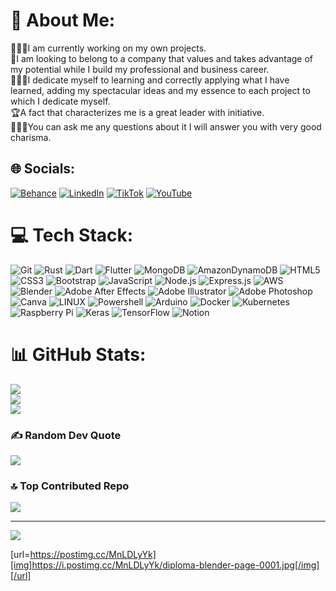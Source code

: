 # 💫 About Me:
👨🏻‍💻I am currently working on my own projects.<br>🔬I am looking to belong to a company that values ​​and takes advantage of my potential while I build my professional and business career.<br>🏋🏻‍♂️I dedicate myself to learning and correctly applying what I have learned, adding my spectacular ideas and my essence to each project to which I dedicate myself.<br>🏆A fact that characterizes me is a great leader with initiative.<br>🙇🏻‍♂️You can ask me any questions about it I will answer you with very good charisma.


## 🌐 Socials:
[![Behance](https://img.shields.io/badge/Behance-1769ff?logo=behance&logoColor=white)](https://behance.net/https://www.behance.net/levymarquez1)
[![LinkedIn](https://img.shields.io/badge/LinkedIn-%230077B5.svg?logo=linkedin&logoColor=white)](https://linkedin.com/in/https://www.linkedin.com/in/yohanderson-marquez-896083248)
[![TikTok](https://img.shields.io/badge/TikTok-%23000000.svg?logo=TikTok&logoColor=white)](https://tiktok.com/@https://www.tiktok.com/@yohandersonmarquez)
[![YouTube](https://img.shields.io/badge/YouTube-%23FF0000.svg?logo=YouTube&logoColor=white)](https://youtube.com/@https://www.youtube.com/@yohandersomarquez) 

# 💻 Tech Stack:
![Git](https://img.shields.io/badge/GIT-E44C30?style=plastic&logo=git&logoColor=white)
![Rust](https://img.shields.io/badge/rust-%23000000.svg?style=plastic&logo=rust&logoColor=white)
![Dart](https://img.shields.io/badge/dart-%230175C2.svg?style=plastic&logo=dart&logoColor=white)
![Flutter](https://img.shields.io/badge/Flutter-02569B?style=plastic&logo=flutter&logoColor=white)
![MongoDB](https://img.shields.io/badge/MongoDB-%234ea94b.svg?style=plastic&logo=mongodb&logoColor=white)
![AmazonDynamoDB](https://img.shields.io/badge/Amazon%20DynamoDB-4053D6?style=plastic&logo=Amazon%20DynamoDB&logoColor=white)
![HTML5](https://img.shields.io/badge/html5-%23E34F26.svg?style=plastic&logo=html5&logoColor=white)
![CSS3](https://img.shields.io/badge/css3-%231572B6.svg?style=plastic&logo=css3&logoColor=white)
![Bootstrap](https://img.shields.io/badge/bootstrap-%23563D7C.svg?style=plastic&logo=bootstrap&logoColor=white)
![JavaScript](https://img.shields.io/badge/javascript-%23323330.svg?style=plastic&logo=javascript&logoColor=%23F7DF1E)
![Node.js](https://img.shields.io/badge/Node.js-43853D?style=plastic&logo=node.js&logoColor=white)
![Express.js](https://img.shields.io/badge/express.js-%23404d59.svg?style=plastic&logo=express&logoColor=%2361DAFB)
![AWS](https://img.shields.io/badge/AWS-%23FF9900.svg?style=plastic&logo=amazon-aws&logoColor=white)
![Blender](https://img.shields.io/badge/blender-%23F5792A.svg?style=plastic&logo=blender&logoColor=white)
![Adobe After Effects](https://img.shields.io/badge/Adobe%20After%20Effects-9999FF.svg?style=plastic&logo=Adobe%20After%20Effects&logoColor=white)
![Adobe Illustrator](https://img.shields.io/badge/adobeillustrator-%23FF9A00.svg?style=plastic&logo=adobeillustrator&logoColor=white)
![Adobe Photoshop](https://img.shields.io/badge/adobephotoshop-%2331A8FF.svg?style=plastic&logo=adobephotoshop&logoColor=white)
![Canva](https://img.shields.io/badge/Canva-%2300C4CC.svg?style=plastic&logo=Canva&logoColor=white)
![LINUX](https://img.shields.io/badge/Linux-FCC624?style=plastic&logo=linux&logoColor=black)
![Powershell](https://img.shields.io/badge/Powershell-2CA5E0?style=plastic&logoColor=white)
![Arduino](https://img.shields.io/badge/-Arduino-00979D?style=plastic&logo=Arduino&logoColor=white)
![Docker](https://img.shields.io/badge/docker-%230db7ed.svg?style=plastic&logo=docker&logoColor=white)
![Kubernetes](https://img.shields.io/badge/kubernetes-%23326ce5.svg?style=plastic&logo=kubernetes&logoColor=white)
![Raspberry Pi](https://img.shields.io/badge/-RaspberryPi-C51A4A?style=plastic&logo=Raspberry-Pi)
![Keras](https://img.shields.io/badge/Keras-%23D00000.svg?style=plastic&logo=Keras&logoColor=white)
![TensorFlow](https://img.shields.io/badge/TensorFlow-%23FF6F00.svg?style=plastic&logo=TensorFlow&logoColor=white)
![Notion](https://img.shields.io/badge/Notion-%23000000.svg?style=plastic&logo=notion&logoColor=white)
# 📊 GitHub Stats:
![](https://github-readme-stats.vercel.app/api?username=yohanderson&theme=dark&hide_border=false&include_all_commits=false&count_private=false)<br/>
![](https://github-readme-streak-stats.herokuapp.com/?user=yohanderson&theme=dark&hide_border=false)<br/>
![](https://github-readme-stats.vercel.app/api/top-langs/?username=yohanderson&theme=dark&hide_border=false&include_all_commits=false&count_private=false&layout=compact)

### ✍️ Random Dev Quote
![](https://quotes-github-readme.vercel.app/api?type=horizontal&theme=radical)

### 🔝 Top Contributed Repo
![](https://github-contributor-stats.vercel.app/api?username=yohanderson&limit=5&theme=dark&combine_all_yearly_contributions=true)

---
[![](https://visitcount.itsvg.in/api?id=yohanderson&icon=1&color=6)](https://visitcount.itsvg.in)


[url=https://postimg.cc/MnLDLyYk][img]https://i.postimg.cc/MnLDLyYk/diploma-blender-page-0001.jpg[/img][/url]



